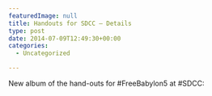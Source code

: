 ```yaml
---
featuredImage: null
title: Handouts for SDCC – Details
type: post
date: 2014-07-09T12:49:30+00:00
categories:
  - Uncategorized

---
```

New album of the hand-outs for #FreeBabylon5 at #SDCC:
